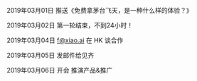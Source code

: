 2019年03月01日
推送《免费拿茅台飞天，是一种什么样的体验？》

2019年03月02日
第一轮结束，不到24小时！

2019年03月04日
f@xiao.ai 在 HK 谈合作

2019年03月05日
发邮件给见齐

2019年03月06日
开会 推演产品&推广